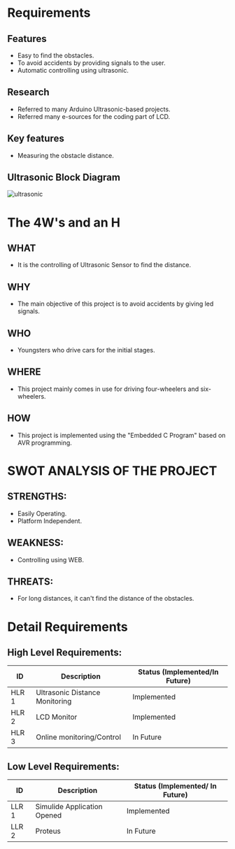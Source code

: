 # Requirements
##  Features
  * Easy to find the obstacles.
  * To avoid accidents by providing signals to the user.
  * Automatic controlling using ultrasonic.

## Research
  * Referred to many Arduino Ultrasonic-based projects.
  * Referred many e-sources for the coding part of LCD.
       
##  Key features
  * Measuring the obstacle distance.
## Ultrasonic Block Diagram
![ultrasonic](http://transducersensors.com/wp-content/uploads/2016/10/Ultrasonic-sensor-functional-block-diagram.jpg)

# The 4W's and an H 

## WHAT
  * It is the controlling of Ultrasonic Sensor to find the distance.
## WHY
  * The main objective of this project is to avoid accidents by giving led signals.
## WHO
  * Youngsters who drive cars for the initial stages.
## WHERE
  * This project mainly comes in use for driving four-wheelers and six-wheelers.
## HOW
  * This project is implemented using the "Embedded C Program" based on AVR programming.

# SWOT ANALYSIS OF THE PROJECT
 ## STRENGTHS:
   * Easily Operating.
   * Platform Independent.
 ## WEAKNESS:
   * Controlling using WEB.
 ## THREATS:
   * For long distances, it can't find the distance of the obstacles.
 
# Detail Requirements

## High Level Requirements:

|  ID   | Description | Status (Implemented/In Future) |
| ----- | ----------- | ------------------------------ |
| HLR 1 |     Ultrasonic Distance Monitoring  |  Implemented  |
| HLR 2 |    LCD Monitor   | Implemented |
| HLR 3 |    Online monitoring/Control   | In Future |

## Low Level Requirements:

|  ID   | Description | Status (Implemented/ In Future) |
| ----- | ----------- | ------------------------------- |
| LLR 1 |   Simulide Application Opened   |  Implemented  |
| LLR 2 |   Proteus   | In Future |

